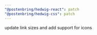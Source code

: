 ```yaml
---
"@postenbring/hedwig-react": patch
"@postenbring/hedwig-css": patch
---
```


update link sizes and add support for icons
